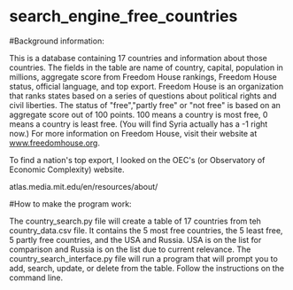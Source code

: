 # search_engine_free_countries

#Background information:

This is a database containing 17 countries and information about those countries. The fields in the table are name of country, capital, population in millions, aggregate score from Freedom House rankings, Freedom House status, official language, and top export. Freedom House is an organization that ranks states based on a series of questions about political rights and civil liberties. The status of "free","partly free" or "not free" is based on an aggregate score out of 100 points. 100 means a country is most free, 0 means a country is least free. (You will find Syria actually has a -1 right now.) For more information on Freedom House, visit their website at www.freedomhouse.org.

To find a nation's top export, I looked on the OEC's (or Observatory of Economic Complexity) website.

atlas.media.mit.edu/en/resources/about/

#How to make the program work:

The country_search.py file will create a table of 17 countries from teh country_data.csv file. It contains the 5 most free countries, the 5 least free, 5 partly free countries, and the USA and Russia. USA is on the list for comparison and Russia is on the list due to current relevance. The country_search_interface.py file will run a program that will prompt you to add, search, update, or delete from the table. Follow the instructions on the command line.
